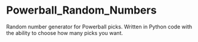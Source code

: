 # Powerball_Random_Numbers
Random number generator for Powerball picks. Written in Python code with the ability to choose how many picks you want. 
